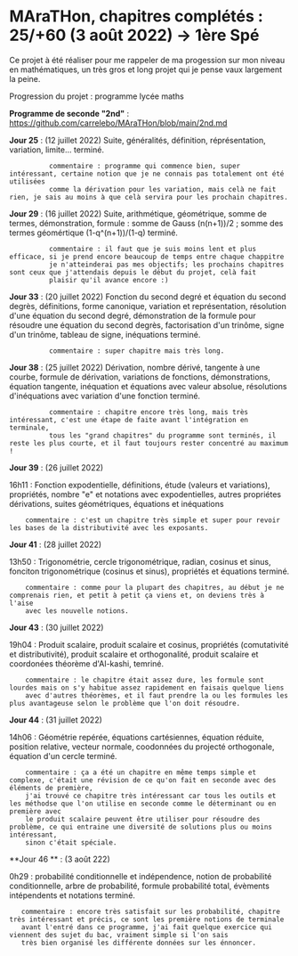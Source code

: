 # MAraTHon, chapitres complétés : 25/+60 (3 août 2022) -> 1ère Spé

Ce projet à été réaliser pour me rappeler de ma progession sur mon niveau en mathématiques, un très gros et long projet qui je pense vaux largement la peine.

Progression du projet : programme lycée maths

**Programme de seconde "2nd"** : https://github.com/carrelebo/MAraTHon/blob/main/2nd.md


**Jour 25** : (12 juillet 2022)
              Suite, généralités, définition, réprésentation, variation, limite... terminé.
              
              commentaire : programme qui commence bien, super intéressant, certaine notion que je ne connais pas totalement ont été utilisées
              comme la dérivation pour les variation, mais celà ne fait rien, je sais au moins à que celà servira pour les prochain chapitres.
              
**Jour 29** : (16 juillet 2022)
              Suite, arithmétique, géométrique, somme de termes, démonstration, formule : somme de Gauss (n(n+1))/2 ;
              somme des termes géomértique (1-q^(n+1))/(1-q) terminé.
              
              commentaire : il faut que je suis moins lent et plus efficace, si je prend encore beaucoup de temps entre chaque chappitre
              je n'atteinderai pas mes objectifs; les prochains chapitres sont ceux que j'attendais depuis le début du projet, celà fait
              plaisir qu'il avance encore :)

**Jour 33** : (20 juillet 2022)
              Fonction du second degré et équation du second degrès, définitions, forme canonique, variation et représentation,
              résolution d'une équation du second degré, démonstration de la formule pour résoudre une équation du second degrès,
              factorisation d'un trinôme, signe d'un trinôme, tableau de signe, inéquations terminé.
              
              commentaire : super chapitre mais très long.
              
**Jour 38** : (25 juillet 2022)
              Dérivation, nombre dérivé, tangente à une courbe, formule de dérivation, variations de fonctions, démonstrations, équation tangente,
              inéquation et équations avec valeur absolue, résolutions d'inéquations avec variation d'une fonction terminé.

              commentaire : chapitre encore très long, mais très intéressant, c'est une étape de faite avant l'intégration en terminale,
              tous les "grand chapitres" du programme sont terminés, il reste les plus courte, et il faut toujours rester concentré au maximum !

**Jour 39** : (26 juillet 2022)

16h11 : Fonction expodentielle, définitions, étude (valeurs et variations), propriétés, nombre "e" et notations avec expodentielles, autres propriétes
        dérivations, suites géométriques, équations et inéquations
        
        commentaire : c'est un chapitre très simple et super pour revoir les bases de la distributivité avec les exposants.
        
**Jour 41** : (28 juillet 2022)

13h50 : Trigonométrie, cercle trigonométrique, radian, cosinus et sinus, fonciton trigonométrique (cosinus et sinus), propriétés et équations terminé.
        
        commentaire : comme pour la plupart des chapitres, au début je ne comprenais rien, et petit à petit ça viens et, on deviens très à l'aise
        avec les nouvelle notions.
        
**Jour 43** : (30 juillet 2022)

19h04 : Produit scalaire, produit scalaire et cosinus, propriétés (comutativité et distributivité), produit scalaire et orthogonalité,
        produit scalaire et coordonées théorème d'Al-kashi, temriné.
        
        commentaire : le chapitre était assez dure, les formule sont lourdes mais on s'y habitue assez rapidement en faisais quelque liens
        avec d'autres théorèmes, et il faut prendre la ou les formules les plus avantageuse selon le problème que l'on doit résoudre.
        
**Jour 44** : (31 juillet 2022)

14h06 : Géométrie repérée, équations cartésiennes, équation réduite, position relative, vecteur normale, coodonnées du projecté orthogonale,
        équation d'un cercle terminé.
        
        commentaire : ça a été un chapitre en même temps simple et complexe, c'était une révision de ce qu'on fait en seconde avec des éléments de première,
        j'ai trouvé ce chapitre très intéressant car tous les outils et les méthodse que l'on utilise en seconde comme le déterminant ou en première avec
        le produit scalaire peuvent être utiliser pour résoudre des problème, ce qui entraine une diversité de solutions plus ou moins intéressant,
        sinon c'était spéciale.

**Jour 46 ** : (3 août 222)

0h29 : probabilité conditionnelle et indépendence, notion de probabilité conditionnelle, arbre de probabilité, formule probabilité total,
       évèments intépendents et notations terminé.
       
       commentaire : encore très satisfait sur les probabilité, chapitre très intéressant et précis, ce sont les première notions de terminale
       avant l'entré dans ce programme, j'ai fait quelque exercice qui viennent des sujet du bac, vraiment simple si l'on sais
       très bien organisé les différente données sur les énnoncer.
